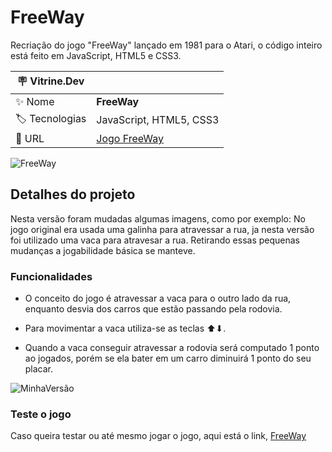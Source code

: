 # FreeWay

Recriação do jogo "FreeWay" lançado em 1981 para o Atari, o código inteiro está feito em JavaScript, HTML5 e CSS3.

| :placard: Vitrine.Dev |     |
| -------------  | --- |
| :sparkles: Nome        | **FreeWay**
| :label: Tecnologias | JavaScript, HTML5, CSS3
| :rocket: URL | [Jogo FreeWay](https://game-free-way.vercel.app/)

<!-- Inserir imagem com a #vitrinedev ao final do link -->
![FreeWay](https://media.alvanista.com/uploads/game/23/13711/medium_2_screenshot.png#vitrinedev)

## Detalhes do projeto

Nesta versão foram mudadas algumas imagens, como por exemplo: No jogo original era usada uma galinha para atravessar a rua, ja nesta versão foi utilizado uma vaca para atravesar a rua. Retirando essas pequenas mudanças a jogabilidade básica se manteve.

### Funcionalidades

* O conceito do jogo é atravessar a vaca para o outro lado da rua, enquanto desvia dos carros que estão passando pela rodovia.

* Para movimentar a vaca utiliza-se as teclas ⬆⬇.

* Quando a vaca conseguir atravessar a rodovia será computado 1 ponto ao jogados, porém se ela bater em um carro diminuirá 1 ponto do seu placar.

![MinhaVersão](https://user-images.githubusercontent.com/51518452/224572337-f03b3336-ed52-4425-960b-ae6113138a43.png#vitrinedev)

### Teste o jogo

Caso queira testar ou até mesmo jogar o jogo, aqui está o link, [FreeWay](https://game-free-way.vercel.app/)
